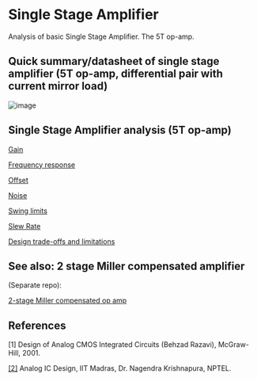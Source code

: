 # Single Stage Amplifier
Analysis of basic Single Stage Amplifier. The 5T op-amp.

## Quick summary/datasheet of single stage amplifier (5T op-amp, differential pair with current mirror load)

![image](https://user-images.githubusercontent.com/95447782/169102053-43271e5f-dafc-4cc6-9210-2af7ef5a29d9.png)



Single Stage Amplifier analysis (5T op-amp)
---
[Gain](/Gain_analysis.md)

[Frequency response](/Freq_Resp_analysis.md)

[Offset](/Offset_analysis.md)

[Noise](/Noise_analysis.md)

[Swing limits](/Swing_analysis.md)

[Slew Rate](/Slew_Rate_analysis.md)

[Design trade-offs and limitations](/Trade-offs_and_limitations.md)


## See also: 2 stage Miller compensated amplifier

(Separate repo):

[2-stage Miller compensated op amp](https://github.com/powergainer/2-stage_Miller_compensated_opamp)


References
---
[1] Design of Analog CMOS Integrated Circuits (Behzad Razavi), McGraw-Hill, 2001.

[[2]](https://nptel.ac.in/courses/117106030) Analog IC Design, IIT Madras, Dr. Nagendra Krishnapura, NPTEL.

